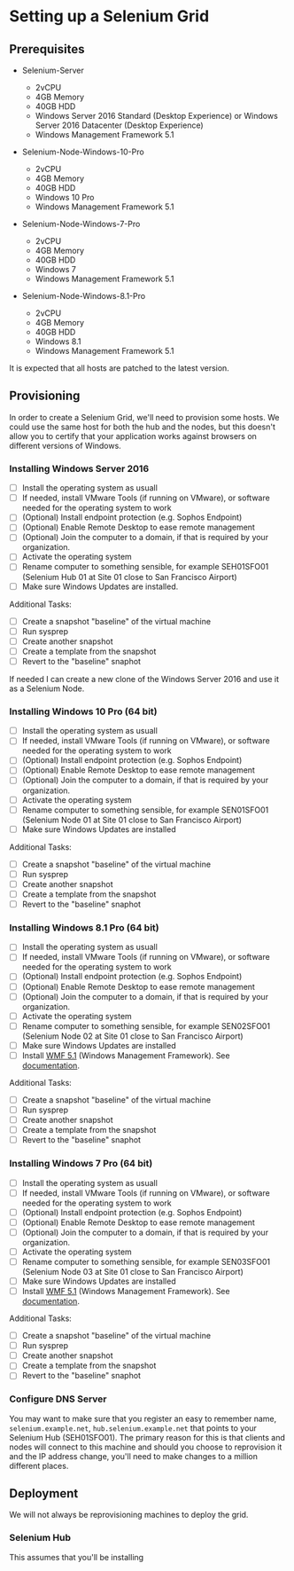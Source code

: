 # Setting up a Selenium Grid

## Prerequisites

- Selenium-Server
    - 2vCPU
    - 4GB Memory
    - 40GB HDD
    - Windows Server 2016 Standard (Desktop Experience) or Windows Server 2016 Datacenter (Desktop Experience)
    - Windows Management Framework 5.1

- Selenium-Node-Windows-10-Pro 
    - 2vCPU
    - 4GB Memory
    - 40GB HDD
    - Windows 10 Pro
    - Windows Management Framework 5.1

- Selenium-Node-Windows-7-Pro 
    - 2vCPU
    - 4GB Memory
    - 40GB HDD
    - Windows 7
    - Windows Management Framework 5.1

- Selenium-Node-Windows-8.1-Pro 
    - 2vCPU
    - 4GB Memory
    - 40GB HDD
    - Windows 8.1
    - Windows Management Framework 5.1

It is expected that all hosts are patched to the latest version.

## Provisioning

In order to create a Selenium Grid, we'll need to provision some hosts. We could use the same host for both the hub and the nodes, but this doesn't allow you to certify that your application works against browsers on different versions of Windows.

### Installing Windows Server 2016

- [ ] Install the operating system as usuall
- [ ] If needed, install VMware Tools (if running on VMware), or software needed for the operating system to work
- [ ] (Optional) Install endpoint protection (e.g. Sophos Endpoint)
- [ ] (Optional) Enable Remote Desktop to ease remote management
- [ ] (Optional) Join the computer to a domain, if that is required by your organization.
- [ ] Activate the operating system
- [ ] Rename computer to something sensible, for example SEH01SFO01 (Selenium Hub 01 at Site 01 close to San Francisco Airport)
- [ ] Make sure Windows Updates are installed.

Additional Tasks:

- [ ] Create a snapshot "baseline" of the virtual machine
- [ ] Run sysprep 
- [ ] Create another snapshot
- [ ] Create a template from the snapshot
- [ ] Revert to the "baseline" snaphot

If needed I can create a new clone of the Windows Server 2016 and use it as a Selenium Node.

### Installing Windows 10 Pro (64 bit)

- [ ] Install the operating system as usuall
- [ ] If needed, install VMware Tools (if running on VMware), or software needed for the operating system to work
- [ ] (Optional) Install endpoint protection (e.g. Sophos Endpoint)
- [ ] (Optional) Enable Remote Desktop to ease remote management
- [ ] (Optional) Join the computer to a domain, if that is required by your organization.
- [ ] Activate the operating system
- [ ] Rename computer to something sensible, for example SEN01SFO01 (Selenium Node 01 at Site 01 close to San Francisco Airport)
- [ ] Make sure Windows Updates are installed

Additional Tasks:

- [ ] Create a snapshot "baseline" of the virtual machine
- [ ] Run sysprep 
- [ ] Create another snapshot
- [ ] Create a template from the snapshot
- [ ] Revert to the "baseline" snaphot

### Installing Windows 8.1 Pro (64 bit)

- [ ] Install the operating system as usuall
- [ ] If needed, install VMware Tools (if running on VMware), or software needed for the operating system to work
- [ ] (Optional) Install endpoint protection (e.g. Sophos Endpoint)
- [ ] (Optional) Enable Remote Desktop to ease remote management
- [ ] (Optional) Join the computer to a domain, if that is required by your organization.
- [ ] Activate the operating system
- [ ] Rename computer to something sensible, for example SEN02SFO01 (Selenium Node 02 at Site 01 close to San Francisco Airport)
- [ ] Make sure Windows Updates are installed
- [ ] Install [WMF 5.1](https://go.microsoft.com/fwlink/?linkid=839516) (Windows Management Framework). See [documentation](https://docs.microsoft.com/en-us/powershell/wmf/5.1/install-configure).

Additional Tasks:

- [ ] Create a snapshot "baseline" of the virtual machine
- [ ] Run sysprep 
- [ ] Create another snapshot
- [ ] Create a template from the snapshot
- [ ] Revert to the "baseline" snaphot

### Installing Windows 7 Pro (64 bit)

- [ ] Install the operating system as usuall
- [ ] If needed, install VMware Tools (if running on VMware), or software needed for the operating system to work
- [ ] (Optional) Install endpoint protection (e.g. Sophos Endpoint)
- [ ] (Optional) Enable Remote Desktop to ease remote management
- [ ] (Optional) Join the computer to a domain, if that is required by your organization.
- [ ] Activate the operating system
- [ ] Rename computer to something sensible, for example SEN03SFO01 (Selenium Node 03 at Site 01 close to San Francisco Airport)
- [ ] Make sure Windows Updates are installed
- [ ] Install [WMF 5.1](https://go.microsoft.com/fwlink/?linkid=839523) (Windows Management Framework). See [documentation](https://docs.microsoft.com/en-us/powershell/wmf/5.1/install-configure).

Additional Tasks:

- [ ] Create a snapshot "baseline" of the virtual machine
- [ ] Run sysprep 
- [ ] Create another snapshot
- [ ] Create a template from the snapshot
- [ ] Revert to the "baseline" snaphot

### Configure DNS Server

You may want to make sure that you register an easy to remember name, `selenium.example.net`, `hub.selenium.example.net` that points to your Selenium Hub (SEH01SFO01). The primary reason for this is that clients and nodes will connect to this machine and should you choose to reprovision it and the IP address change, you'll need to make changes to a million different places.

## Deployment

We will not always be reprovisioning machines to deploy the grid. 

### Selenium Hub

This assumes that you'll be installing  
